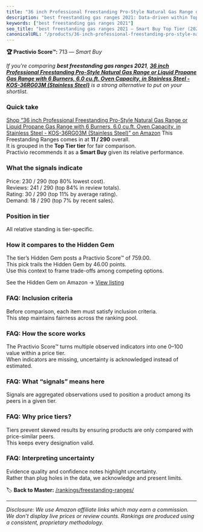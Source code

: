 ```yaml
---
title: "36 inch Professional Freestanding Pro-Style Natural Gas Range or Liquid Propane Gas Range with 6 Burners, 6.0 cu.ft. Oven Capacity, in Stainless Steel - KOS-36RG03M (Stainless Steel)"
description: "best freestanding gas ranges 2021: Data-driven within Top Tier ranking using the Practivio Score™. Positioned by quality, value, demand, findability, momentum."
keywords: ["best freestanding gas ranges 2021"]
seo_title: "best freestanding gas ranges 2021 — Smart Buy Top Tier (2025)"
canonicalURL: "/products/36-inch-professional-freestanding-pro-style-natural-gas-range-or-liquid-propane-gas-range-with-6-burners-60-cuft-oven-capacity-in-stainless-steel-kos-36rg03m-stainless-steel-B0CDCHX1FD/"
---
```


**🏆 Practivio Score™:** 713 — _Smart Buy_


*If you're comparing **best freestanding gas ranges 2021**, **[36 inch Professional Freestanding Pro-Style Natural Gas Range or Liquid Propane Gas Range with 6 Burners, 6.0 cu.ft. Oven Capacity, in Stainless Steel - KOS-36RG03M (Stainless Steel)](https://www.amazon.com/dp/B0CDCHX1FD?tag=practivio-20)** is a strong alternative to put on your shortlist.*
### Quick take
[Shop “36 inch Professional Freestanding Pro-Style Natural Gas Range or Liquid Propane Gas Range with 6 Burners, 6.0 cu.ft. Oven Capacity, in Stainless Steel - KOS-36RG03M (Stainless Steel)” on Amazon](https://www.amazon.com/dp/B0CDCHX1FD?tag=practivio-20)
This Freestanding Ranges comes in at **11 / 290** overall.  
It is grouped in the **Top Tier tier** for fair comparison.  
Practivio recommends it as a **Smart Buy** given its relative performance.

### What the signals indicate
Price: 230 / 290 (top 80% lowest cost).  
Reviews: 241 / 290 (top 84% in review totals).  
Rating: 30 / 290 (top 11% by average rating).  
Demand: 18 / 290 (top 7% by recent sales).

### Position in tier
All relative standing is tier-specific.

### How it compares to the Hidden Gem
The tier’s Hidden Gem posts a Practivio Score™ of 759.00.  
This pick trails the Hidden Gem by 46.00 points.  
Use this context to frame trade-offs among competing options.  

See the Hidden Gem on Amazon → [View listing](https://www.amazon.com/dp/B07MYBQKDX?tag=practivio-20)

### FAQ: Inclusion criteria
Before comparison, each item must satisfy inclusion criteria.  
This step maintains fairness across the ranking pool.

### FAQ: How the score works
The Practivio Score™ turns multiple observed indicators into one 0–100 value within a price tier.  
When indicators are missing, uncertainty is acknowledged instead of estimated.

### FAQ: What “signals” means here
Signals are aggregated observations used to position a product among its peers in a given tier.

### FAQ: Why price tiers?
Tiers prevent skewed results by ensuring products are only compared with price-similar peers.  
This keeps every designation valid.

### FAQ: Interpreting uncertainty
Evidence quality and confidence notes highlight uncertainty.  
Rather than plug holes in the data, we acknowledge and present limits.


🏷️ **Back to Master:** [/rankings/freestanding-ranges/](/rankings/freestanding-ranges/)

---
_Disclosure: We use Amazon affiliate links which may earn a commission. We don’t display live prices or review counts. Rankings are produced using a consistent, proprietary methodology._
